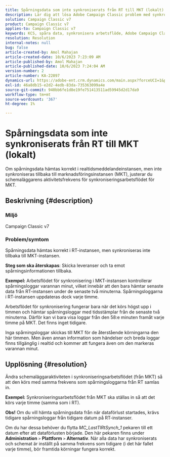 ```yaml
---
title: Spårningsdata som inte synkroniserats från RT till MKT (lokalt)
description: Lär dig att lösa Adobe Campaign Classic problem med synkronisering av spårningsdata från RT till MKT (lokalt).
solution: Campaign Classic v7
product: Campaign Classic v7
applies-to: Campaign Classic v7
keywords: KCS, spåra data, synkronisera arbetsflöde, Adobe Campaign Classic v7, RT, MKT
resolution: Resolution
internal-notes: null
bug: false
article-created-by: Amol Mahajan
article-created-date: 10/6/2023 7:23:09 AM
article-published-by: Amol Mahajan
article-published-date: 10/6/2023 7:24:04 AM
version-number: 2
article-number: KA-22897
dynamics-url: https://adobe-ent.crm.dynamics.com/main.aspx?forceUCI=1&pagetype=entityrecord&etn=knowledgearticle&id=bd79232d-1964-ee11-be6e-6045bd006ce9
exl-id: 46a8db15-e2d2-4edb-83da-735363099a4e
source-git-commit: 940bb6fe1d8e19fe751413511ad59945d2d17da9
workflow-type: tm+mt
source-wordcount: '367'
ht-degree: 1%

---
```


# Spårningsdata som inte synkroniserats från RT till MKT (lokalt)


Om spårningsdata hämtas korrekt i realtidsmeddelandeinstansen, men inte synkroniseras tillbaka till marknadsföringsinstansen (MKT), justerar du schemaläggarens aktivitetsfrekvens för synkroniseringsarbetsflödet för MKT.

## Beskrivning {#description}


### Miljö

Campaign Classic v7



### Problem/symtom

Spårningsdata hämtas korrekt i RT-instansen, men synkroniseras inte tillbaka till MKT-instansen.



<b>Steg som ska återskapas</b>: Skicka leveranser och ta emot spårningsinformationen tillbaka.



<b>Exempel:</b> Arbetsflödet för synkronisering i MKT-instansen kontrollerar spårningsloggar varannan minut, vilket innebär att den bara hämtar senaste data från RT-instansen under de senaste två minuterna. Spårningsloggarna i RT-instansen uppdateras dock varje timme.

Arbetsflödet för synkronisering fungerar bara när det körs högst upp i timmen och hämtar spårningsloggar med tidsstämplar från de senaste två minuterna. Därför kan vi bara visa loggar från den 58:e minuten framåt varje timme på MKT. Det finns inget tidigare.

Inga spårningsloggar skickas till MKT för de återstående körningarna den här timmen. Men även annan information som händelser och breda loggar finns tillgänglig i realtid och kommer att fungera även om den markeras varannan minut.


## Upplösning {#resolution}


Ändra schemaläggaraktiviteten i synkroniseringsarbetsflödet (från MKT) så att den körs med samma frekvens som spårningsloggarna från RT samlas in.

<b>Exempel:</b> Synkroniseringsarbetsflödet från MKT ska ställas in så att det körs varje timme (samma som i RT).

<b>Obs!</b> Om du vill hämta spårningsdata från när dataförlust startades, krävs tidigare spårningsloggar från tidigare datum på RT-instanser.

Om du har dessa behöver du flytta *MC_LastTlRtSynch_1* pekaren till ett datum efter att dataförlusten började. Den här pekaren finns under <b>Administration</b> `>`  <b>Plattform</b> `>`  <b>Alternativ</b>. När alla data har synkroniserats och schemat är inställt på samma frekvens som tidigare (i det här fallet varje timme), bör framtida körningar fungera korrekt.
